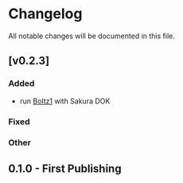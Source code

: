 # Changelog
All notable changes will be documented in this file.

## [v0.2.3]

### Added
- run [Boltz1](https://github.com/jwohlwend/boltz) with Sakura DOK

### Fixed


### Other


## 0.1.0 - First Publishing
